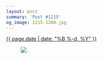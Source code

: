 ```yaml
---
layout: post
summary: 'Post #1215'
og_image: 1215-1280.jpg
---
```


<p>
 <time>
  <a href="/1215">
   {{ page.date | date: "%B %-d, %Y" }}
  </a>
 </time>
 <a href="/1215">
  <figure data-taken="9/21/2020">
   <img sizes="(min-width: 700px) 50vw, calc(100vw - 2rem)" src="{{ site.assets_url }}/1215-640.jpg" srcset="{{ site.assets_url }}/1215-320.jpg 320w, {{ site.assets_url }}/1215-640.jpg 640w, {{ site.assets_url }}/1215-960.jpg 960w, {{ site.assets_url }}/1215-1280.jpg 1280w"/>
  </figure>
 </a>
</p>
